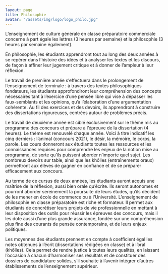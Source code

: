 ```yaml
---
layout: page
title: Philosophie
avatar: "/assets/img/logo/logo_philo.jpg"
---
```


 L’enseignement de culture générale en classe préparatoire commerciale concerne à part égale les lettres (3 heures par semaine) et la philosophie (3 heures par semaine également).
 
En philosophie, les étudiants apprendront tout au long des deux années à se repérer dans l’histoire des idées et à analyser les textes et les discours, de façon à affiner leur jugement critique et à donner de l’ampleur à leur réflexion.

Le travail de première année s’effectuera dans le prolongement de l’enseignement de terminale : à travers des textes philosophiques fondateurs, les étudiants approfondiront leur compréhension des concepts nécessaires tant à l’exercice d’une pensée libre qui vise à dépasser les faux-semblants et les opinions, qu’à l’élaboration d’une argumentation cohérente. Au fil des exercices et des devoirs, ils apprendront à construire des dissertations rigoureuses, centrées autour de problèmes précis.

Le travail de deuxième année est ciblé exclusivement sur le thème mis au programme des concours et prépare à l’épreuve de la dissertation (4 heures). Le thème est renouvelé chaque année. Voici à titre indicatif les cinq derniers : l’animal (concours 2021), le désir, la mémoire, le corps, la parole. Les cours donneront aux étudiants toutes les ressources et les connaissances requises pour comprendre les enjeux de la notion mise au programme, de sorte qu’ils puissent aborder n’importe quel sujet. Les nombreux devoirs sur table, ainsi que les khôlles (entraînements oraux) permettront aux élèves de gagner en confiance et de se préparer efficacement aux concours.

Au terme de ce cursus de deux années, les étudiants auront acquis une maîtrise de la réflexion, aussi bien orale qu’écrite. Ils seront autonomes et pourront aborder sereinement la poursuite de leurs études, qu’ils décident de les mener en école de commerce ou à l’Université. L’enseignement de philosophie en classe préparatoire est riche et formateur. Il permet aux étudiants de concrétiser leurs projets de vie professionnelle en mettant à leur disposition des outils pour réussir les épreuves des concours, mais il les dote aussi d’une plus grande assurance, fondée sur une compréhension plus fine des courants de pensée contemporains, et de leurs enjeux politiques.

Les moyennes des étudiants prennent en compte à coefficient égal les notes obtenues à l’écrit (dissertations rédigées en classe) et à l’oral (khôlles). Cela permet de rendre justice à toutes leurs qualités, en laissant l’occasion à chacun d’harmoniser ses résultats et de constituer des dossiers de candidature solides, s’il souhaite à l’avenir intégrer d’autres établissements de l’enseignement supérieur. 
